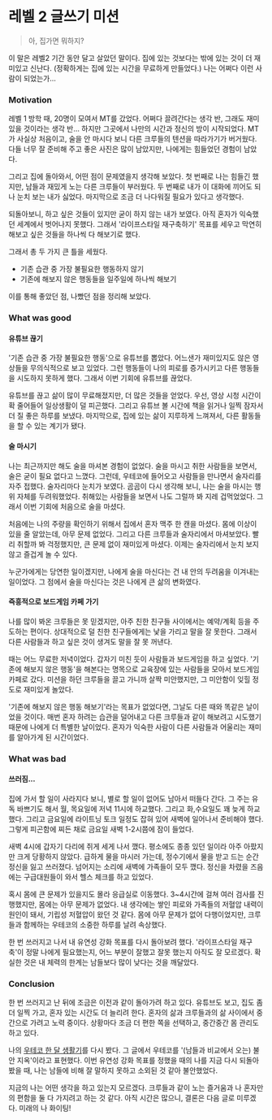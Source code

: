 # 레벨 2 글쓰기 미션

<!-- 주제 : (구체화 한) 유연성 강화 목표, 유연성 강화 실험 계획과 경험 / 일화 -->
<!-- 글들은 리뷰의 편의성을 위해 일부러 문장마다 enter를 추가했습니다. -->
<!-- 편하게 보실 분들은 오른쪽 위의 버튼 눌러서 봐주세요. -->

> 아, 집가면 뭐하지?

이 말은 레벨2 기간 동안 달고 살았던 말이다.
집에 있는 것보다는 밖에 있는 것이 더 재미있고 신난다. (정확하게는 집에 있는 시간을 무료하게 만들었다.)
나는 어쩌다 이런 사람이 되었는가...

### Motivation

레벨 1 방학 때, 20명이 모여서 MT를 갔었다.
어쩌다 끌려간다는 생각 반, 그래도 재미있을 것이라는 생각 반...
하지만 그곳에서 나만의 시간과 정신의 방이 시작되었다.
MT가 사실상 처음이고, 술을 안 마시다 보니 다른 크루들의 텐션을 따라가기가 버거웠다.
다들 너무 잘 준비해 주고 좋은 사진은 많이 남았지만, 나에게는 힘들었던 경험이 남았다.

그리고 집에 돌아와서, 어떤 점이 문제였을지 생각해 보았다.
첫 번째로 나는 힘들긴 했지만, 남들과 재밌게 노는 다른 크루들이 부러웠다.
두 번째로 내가 이 대화에 끼어도 되나 눈치 보는 내가 싫었다.
마지막으로 조금 더 나다워질 필요가 있다고 생각했다.

되돌아보니, 하고 싶은 것들이 있지만 굳이 하지 않는 내가 보였다.
아직 혼자가 익숙했던 세계에서 벗어나지 못했다.
그래서 '라이프스타일 재구축하기' 목표를 세우고 막연히 해보고 싶은 것들을 하나씩 다 해보기로 했다.

그래서 총 두 가지 큰 틀을 세웠다.
- 기존 습관 중 가장 불필요한 행동하지 않기
- 기존에 해보지 않은 행동들을 일주일에 하나씩 해보기

이를 통해 좋았던 점, 나빴던 점을 정리해 보았다.

### What was good

#### 유튜브 끊기

'기존 습관 중 가장 불필요한 행동'으로 유튜브를 뽑았다.
어느샌가 재미있지도 않은 영상들을 무의식적으로 보고 있었다.
그런 행동들이 나의 피로를 증가시키고 다른 행동들을 시도하지 못하게 했다.
그래서 이번 기회에 유튜브를 끊었다.

유튜브를 끊고 삶이 많이 무료해졌지만, 더 많은 것들을 얻었다.
우선, 영상 시청 시간이 확 줄어들어 일상생활이 덜 피곤했다.
그리고 유튜브 볼 시간에 책을 읽거나 일찍 잠자서 더 질 좋은 하루를 보냈다.
마지막으로, 집에 있는 삶이 지루하게 느껴져서, 다른 활동들을 할 수 있는 계기가 됐다.

#### 술 마시기

나는 최근까지만 해도 술을 마셔본 경험이 없었다.
술을 마시고 취한 사람들을 보면서, 술은 굳이 필요 없다고 느꼈다.
그런데, 우테코에 들어오고 사람들을 만나면서 술자리를 자주 접했다.
술자리마다 눈치가 보였다.
곰곰이 다시 생각해 보니, 나는 술을 마시는 행위 자체를 두려워했었다.
취해있는 사람들을 보면서 나도 그럴까 봐 지레 겁먹었었다.
그래서 이번 기회에 처음으로 술을 마셨다.

처음에는 나의 주량을 확인하기 위해서 집에서 혼자 맥주 한 캔을 마셨다.
몸에 이상이 있을 줄 알았는데, 아무 문제 없었다.
그리고 다른 크루들과 술자리에서 마셔보았다.
빨리 취할까 봐 걱정했지만, 큰 문제 없이 재미있게 마셨다.
이제는 술자리에서 눈치 보지 않고 즐겁게 놀 수 있다.

누군가에게는 당연한 일이겠지만, 나에게 술을 마신다는 건 내 안의 두려움을 이겨내는 일이었다.
그 점에서 술을 마신다는 것은 나에게 큰 삶의 변화였다.

#### 즉흥적으로 보드게임 카페 가기

나를 많이 봐온 크루들은 못 믿겠지만, 아주 친한 친구들 사이에서는 예약/계획 등을 주도하는 편이다.
상대적으로 덜 친한 친구들에게는 낯을 가리고 말을 잘 못한다.
그래서 다른 사람들과 하고 싶은 것이 생겨도 말을 잘 못 꺼낸다.

때는 어느 무료한 저녁이었다.
갑자기 미친 듯이 사람들과 보드게임을 하고 싶었다.
'기존에 해보지 않은 행동'을 해본다는 명목으로 교육장에 있는 사람들을 모아서 보드게임 카페로 갔다.
미션을 하던 크루들을 끌고 가니까 살짝 미안했지만, 그 미안함이 잊힐 정도로 재미있게 놀았다.

'기존에 해보지 않은 행동 해보기'라는 목표가 없었다면, 그날도 다른 때와 똑같은 날이었을 것이다.
매번 혼자 하려는 습관을 덜어내고 다른 크루들과 같이 해보려고 시도했기 때문에 나에게 더 특별한 날이었다.
혼자가 익숙한 사람이 다른 사람들과 어울리는 재미를 알아가게 된 시간이었다.

### What was bad

#### 쓰러짐...

집에 가서 할 일이 사라지다 보니, 별로 할 일이 없어도 남아서 떠들다 간다.
그 주는 유독 바쁘기도 해서 월, 목요일에 저녁 11시에 하교했다. 그리고 화,수요일도 꽤 늦게 하교했다.
그리고 금요일에 라이트닝 토크 일정도 잡혀 있어 새벽에 일어나서 준비해야 했다.
그렇게 피곤함에 찌든 채로 금요일 새벽 1-2시쯤에 잠이 들었다.

새벽 4시에 갑자기 다리에 쥐게 세게 나서 깼다.
평소에도 종종 있던 일이라 아주 아팠지만 크게 당황하지 않았다.
급하게 물을 마시러 가는데, 정수기에서 물을 받고 드는 순간 정신을 잃고 쓰러졌다.
넘어지는 소리에 새벽에 가족들이 모두 깼다.
정신을 차렸을 즈음에는 구급대원들이 와서 헬스 체크를 하고 있었다.

혹시 몸에 큰 문제가 있을지도 몰라 응급실로 이동했다.
3~4시간에 걸쳐 여러 검사를 진행했지만, 몸에는 아무 문제가 없었다.
내 생각에는 쌓인 피로와 가족들의 저혈압 내력이 원인이 돼서, 기립성 저혈압이 왔던 것 같다.
몸에 아무 문제가 없어 다행이었지만, 크루들과 함께하는 우테코의 소중한 하루를 날려 속상했다.

한 번 쓰러지고 나서 내 유연성 강화 목표를 다시 돌아보려 했다.
'라이프스타일 재구축'이 정말 나에게 필요했는지, 어느 부분이 잘했고 잘못 했는지 아직도 잘 모르겠다.
확실한 것은 내 체력의 한계는 남들보다 많이 낮다는 것을 깨달았다.

### Conclusion

한 번 쓰러지고 난 뒤에 조금은 이전과 같이 돌아가려 하고 있다.
유튜브도 보고, 집도 좀 더 일찍 가고, 혼자 있는 시간도 더 늘리려 한다.
혼자의 삶과 크루들과의 삶 사이에서 중간으로 가려고 노력 중이다.
상황마다 조금 더 편한 쪽을 선택하고, 중간중간 몸 관리도 하고 있다.

나의 [우테코 한 달 생활기](https://velog.io/@gwichanlee/%EC%9A%B0%ED%85%8C%EC%BD%94-%ED%95%9C-%EB%8B%AC-%EC%83%9D%ED%99%9C%EA%B8%B0)를 다시 봤다.
그 글에서 우테코를 '(남들과 비교에서 오는) 불안 지옥'이라고 표현했다.
이번 유연성 강화 목표를 정했을 때의 나를 지금 다시 되돌아봤을 때, 나는 남들에 비해 잘 말하지 못하고 소외된 것 같아 불안했었다.

지금의 나는 어떤 생각을 하고 있는지 모르겠다.
크루들과 같이 노는 즐거움과 나 혼자만의 편함을 둘 다 가지려고 하는 것 같다.
아직 시간은 많으니, 결론은 다음 글로 미루겠다.
미래의 나 화이팅!
